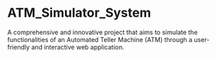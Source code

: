 # ATM_Simulator_System
A comprehensive and innovative project that aims to simulate the functionalities of an Automated Teller Machine (ATM) through a user-friendly and interactive web application.
